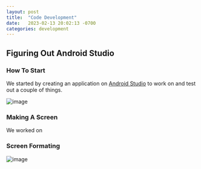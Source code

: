 ```yaml
---
layout: post
title:  "Code Development"
date:   2023-02-13 20:02:13 -0700
categories: development
---
```


## Figuring Out Android Studio

### How To Start

We started by creating an application on [Android Studio](https://developer.android.com/studio) to work on and test out a couple of things.

![image](https://res.cloudinary.com/dgwjrp9pb/image/upload/v1680312231/Screen_Shot_2023-03-31_at_7.22.45_PM_x48rmo.png)

### Making A Screen

We worked on

### Screen Formating

![image]()
